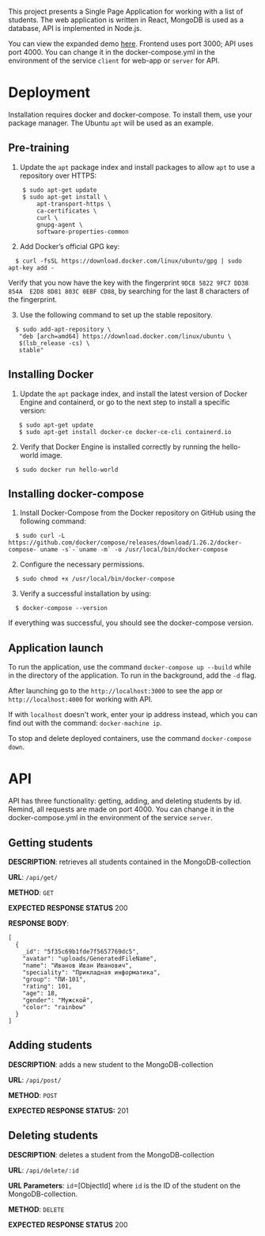 This project presents a Single Page Application for working with a list of students. 
The web application is written in React, MongoDB is used as a database, API is implemented in Node.js.

You can view the expanded demo [here](http://165.232.74.148:3000). Frontend uses port 3000; API uses port 4000. You can change it in the docker-compose.yml in the environment of the service `client` for web-app or `server` for API.

# Deployment

Installation requires docker and docker-compose. To install them, use your package manager. The Ubuntu `apt` will be used as an example.

## Pre-training

  1. Update the `apt` package index and install packages to allow `apt` to use a repository over HTTPS:

```
    $ sudo apt-get update
    $ sudo apt-get install \
        apt-transport-https \
        ca-certificates \
        curl \
        gnupg-agent \
        software-properties-common
```

  2. Add Docker’s official GPG key:
  ```
    $ curl -fsSL https://download.docker.com/linux/ubuntu/gpg | sudo apt-key add -
  ```
  Verify that you now have the key with the fingerprint `9DC8 5822 9FC7 DD38 854A  E2D8 8D81 803C 0EBF CD88`, by searching for the last 8 characters of the fingerprint.
  
  3. Use the following command to set up the stable repository.
  ```
    $ sudo add-apt-repository \
     "deb [arch=amd64] https://download.docker.com/linux/ubuntu \
     $(lsb_release -cs) \
     stable"
  ```
  
## Installing Docker

  1.  Update the `apt` package index, and install the latest version of Docker Engine and containerd, or go to the next step to install a specific version:
```
   $ sudo apt-get update
   $ sudo apt-get install docker-ce docker-ce-cli containerd.io
```

  2. Verify that Docker Engine is installed correctly by running the hello-world image.
  ```
    $ sudo docker run hello-world
  ```
  
## Installing docker-compose

  1. Install Docker-Compose from the Docker repository on GitHub using the following command:
  ```
    $ sudo curl -L https://github.com/docker/compose/releases/download/1.26.2/docker-compose-`uname -s`-`uname -m` -o /usr/local/bin/docker-compose
  ```
  2. Configure the necessary permissions.
  ```
    $ sudo chmod +x /usr/local/bin/docker-compose
  ```
  3. Verify a successful installation by using:
  ```
    $ docker-compose --version
  ```
  If everything was successful, you should see the docker-compose version.

## Application launch

  To run the application, use the command `docker-compose up --build` while in the directory of the application. To run in the background, add the `-d` flag.
  
  After launching go to the `http://localhost:3000` to see the app or `http://localhost:4000` for working with API.
  
  If with `localhost` doesn't work, enter your ip address instead, which you can find out with the command: `docker-machine ip`.
  
  To stop and delete deployed containers, use the command `docker-compose down`.
  
  
# API

API has three functionality: getting, adding, and deleting students by id. Remind, all requests are made on port 4000.
You can change it in the docker-compose.yml in the environment of the service `server`.

## Getting students

**DESCRIPTION**: retrieves all students contained in the MongoDB-collection

**URL**: `/api/get/`

**METHOD**: `GET`

**EXPECTED RESPONSE STATUS** 200

**RESPONSE BODY**:
```
[
  {
    _id": "5f35c69b1fde7f5657769dc5",
    "avatar": "uploads/GeneratedFileName",
    "name": "Иванов Иван Иванович",
    "speciality": "Прикладная информатика",
    "group": "ПИ-101",
    "rating": 101,
    "age": 18,
    "gender": "Мужской",
    "color": "rainbow"
  }
]
```

## Adding students

**DESCRIPTION**: adds a new student to the MongoDB-collection

**URL**: `/api/post/`

**METHOD**: `POST`

**EXPECTED RESPONSE STATUS:** 201

## Deleting students

**DESCRIPTION**: deletes a student from the MongoDB-collection

**URL**: `/api/delete/:id`

**URL Parameters**: `id`=[ObjectId] where `id` is the ID of the student on the MongoDB-collection.

**METHOD**: `DELETE`

**EXPECTED RESPONSE STATUS** 200
